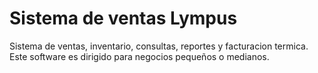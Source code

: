 # Sistema de ventas Lympus

Sistema de ventas, inventario, consultas, reportes y facturacion termica.
Este software es dirigido para negocios pequeños o medianos.
